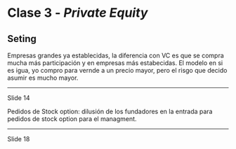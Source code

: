 # Clase 3 - *Private Equity*
## Seting 
Empresas grandes ya establecidas, la diferencia con VC es que se compra mucha más participación y en empresas más estabecidas. El modelo en si es igua, yo compro para vernde a un precio mayor, pero el risgo que decido asumir es mucho mayor. 

---
Slide 14

Pedidos de Stock option: dilusión de los fundadores en la entrada para pedidos de stock option para el managment. 

---
Slide 18
